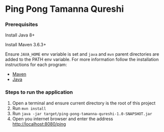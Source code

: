 <h1>Ping Pong Tamanna Qureshi</h1>

<h3>Prerequisites</h3>
<p>
Install Java 8+ 
</p>
<p>
Install Maven 3.6.3+
</p>
Ensure <code>JAVA_HOME</code> env variable is set and <code>java</code> and <code>mvn</code> parent directories are added to the PATH env variable. 
For more information follow the installation instructions for each program:
<ul>
    <li> <a href="https://maven.apache.org/install.html">Maven</a></li>
    <li> <a href="https://openjdk.org/install/">Java</a></li>
</ul>

<h3>Steps to run the application</h3>

<ol>
 <li>Open a terminal and ensure current directory is the root of this project</li>
 <li>Run <code>mvn install</code></li>
 <li>Run <code>java -jar target/ping-pong-tamanna-qureshi-1.0-SNAPSHOT.jar</code></li>
 <li>Open you internet browser and enter the address <a href="http://localhost:8080/ping">http://localhost:8080/ping</a></li>
</ol>